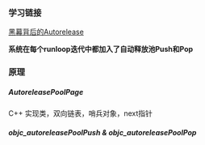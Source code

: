 ### 学习链接

[黑幕背后的Autorelease](<https://blog.sunnyxx.com/2014/10/15/behind-autorelease/>)

**系统在每个runloop迭代中都加入了自动释放池Push和Pop**

### 原理

##### AutoreleasePoolPage

C++ 实现类，双向链表，哨兵对象，next指针

##### objc_autoreleasePoolPush & objc_autoreleasePoolPop

